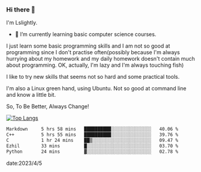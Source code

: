 ### Hi there 👋

I'm Lslightly.

- 🌱 I’m currently learning basic computer science courses.

I just learn some basic programming skills and I am not so good at programming since I don't practise often(possibly because I'm always hurrying about my homework and my daily homework doesn't contain much about programming. OK, actually, I'm lazy and I'm always touching fish)

I like to try new skills that seems not so hard and some practical tools.

I'm also a Linux green hand, using Ubuntu. Not so good at command line and know a little bit.

So, To Be Better, Always Change!

[![Top Langs](https://github-readme-stats.vercel.app/api/top-langs/?username=Lslightly&layout=compact)](https://github.com/anuraghazra/github-readme-stats)

<!--START_SECTION:waka-->

```txt
Markdown     5 hrs 58 mins   ██████████░░░░░░░░░░░░░░░   40.06 %
C++          5 hrs 55 mins   ██████████░░░░░░░░░░░░░░░   39.76 %
C            1 hr 24 mins    ██▒░░░░░░░░░░░░░░░░░░░░░░   09.47 %
Ezhil        33 mins         █░░░░░░░░░░░░░░░░░░░░░░░░   03.70 %
Python       24 mins         ▓░░░░░░░░░░░░░░░░░░░░░░░░   02.78 %
```

<!--END_SECTION:waka-->

date:2023/4/5

